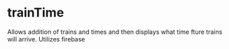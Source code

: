 # trainTime
Allows addition of trains and times and then displays what time fture trains will arrive. Utilizes firebase
